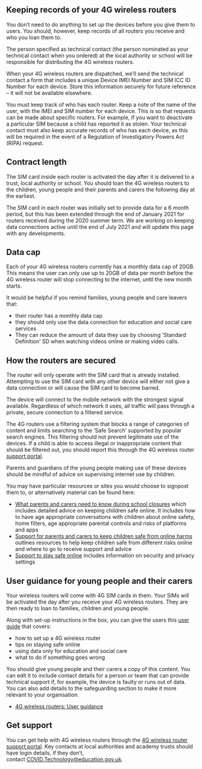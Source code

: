 ## Keeping records of your 4G wireless routers

You don’t need to do anything to set up the devices before you give them to users. You should, however, keep records of all routers you receive and who you loan them to.

The person specified as technical contact (the person nominated as your technical contact when you ordered) at the local authority or school will be responsible for distributing the 4G wireless routers.

When your 4G wireless routers are dispatched, we’ll send the technical contact a form that includes a unique Device IMEI Number and SIM ICC ID Number for each device. Store this information securely for future reference – it will not be available elsewhere.

You must keep track of who has each router. Keep a note of the name of the user, with the IMEI and SIM number for each device. This is so that requests can be made about specific routers. For example, if you want to deactivate a particular SIM because a child has reported it as stolen.
Your technical contact must also keep accurate records of who has each device, as this will be required in the event of a Regulation of Investigatory Powers Act (RIPA) request.


## Contract length

The SIM card inside each router is activated the day after it is delivered to a trust, local authority or school. You should loan the 4G wireless routers to the children, young people and their parents and carers the following day at the earliest.

The SIM card in each router was initially set to provide data for a 6 month period, but this has been extended through the end of January 2021 for routers received during the 2020 summer term. We are working on keeping data connections active until the end of July 2021 and will update this page with any developments.


## Data cap

Each of your 4G wireless routers currently has a monthly data cap of 20GB. This means the user can only use up to 20GB of data per month before the 4G wireless router will stop connecting to the internet, until the new month starts.

It would be helpful if you remind families, young people and care leavers that:

* their router has a monthly data cap
* they should only use the data connection for education and social care services
* They can reduce the amount of data they use by choosing 'Standard Definition' SD when watching videos online or making video calls.



## How the routers are secured

The router will only operate with the SIM card that is already installed. Attempting to use the SIM card with any other device will either not give a data connection or will cause the SIM card to become barred.

The device will connect to the mobile network with the strongest signal available. Regardless of which network it uses, all traffic will pass through a private, secure connection to a filtered service.  

The 4G routers use a filtering system that blocks a range of categories of content and limits searching to the ‘Safe Search’ supported by popular search engines. This filtering should not prevent legitimate use of the devices. If a child is able to access illegal or inappropriate content that should be filtered out, you should report this through the 4G wireless router [support portal](https://computacenterprod.service-now.com/dfe).

Parents and guardians of the young people making use of these devices should be mindful of advice on supervising internet use by children.  

You may have particular resources or sites you would choose to signpost them to, or alternatively material can be found here:

* [What parents and carers need to know during school closures](https://www.gov.uk/government/publications/closure-of-educational-settings-information-for-parents-and-carers) which includes detailed advice on keeping children safe online. It includes how to have age appropriate conversations with children about online safety, home filters, age appropriate parental controls and risks of platforms and apps
* [Support for parents and carers to keep children safe from online harms](https://www.gov.uk/government/publications/coronavirus-covid-19-keeping-children-safe-online/coronavirus-covid-19-support-for-parents-and-carers-to-keep-children-safe-online) outlines resources to help keep children safe from different risks online and where to go to receive support and advice
* [Support to stay safe online](https://www.gov.uk/guidance/covid-19-staying-safe-online) includes information on security and privacy settings


## User guidance for young people and their carers

Your wireless routers will come with 4G SIM cards in them. Your SIMs will be activated the day after you receive your 4G wireless routers. They are then ready to loan to families, children and young people.  

Along with set-up instructions in the box, you can give the users this [user guide](/devices/4g-user-guidance) that covers:

* how to set up a 4G wireless router
* tips on staying safe online
* using data only for education and social care
* what to do if something goes wrong

You should give young people and their carers a copy of this content. You can edit it to include contact details for a person or team that can provide technical support if, for example, the device is faulty or runs out of data. You can also add details to the safeguarding section to make it more relevant to your organisation.

* [4G wireless routers: User guidance](/devices/4g-user-guidance)

## Get support

You can get help with 4G wireless routers through the [4G wireless router support portal](https://computacenterprod.service-now.com/). Key contacts at local authorities and academy trusts should have login details, if they don’t, contact [COVID.Technology@education.gov.uk](mailto:COVID.Technology@education.gov.uk).
